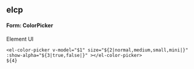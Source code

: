 ## elcp
#### Form: ColorPicker
Element UI <el-color-picker>
```
<el-color-picker v-model="$1" size="${2|normal,medium,small,mini|}" :show-alpha="${3|true,false|}" ></el-color-picker>
${4}
```